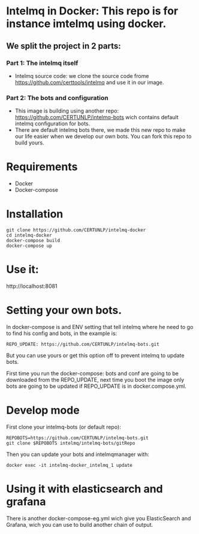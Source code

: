
# Intelmq in Docker: This repo is for instance imtelmq using docker.

## We split the project in 2 parts:

### Part 1: The intelmq itself 

* Intelmq source code: we clone the source code frome https://github.com/certtools/intelmq and use it in our image.

### Part 2: The bots and configuration

* This image is building using another repo: https://github.com/CERTUNLP/intelmq-bots wich contains default intelmq configuration for bots.
* There are default intelmq bots there, we made this new repo to make our life easier when we develop our own bots. You can fork this repo to build yours. 


# Requirements

- Docker
- Docker-compose

# Installation 

```
git clone https://github.com/CERTUNLP/intelmq-docker
cd intelmq-docker
docker-compose build
docker-compose up

```
# Use it:

http://localhost:8081

# Setting your own bots.

In docker-compose is and ENV setting that tell intelmq where he need to go to find his config and bots, in the example is:
	
	REPO_UPDATE: https://github.com/CERTUNLP/intelmq-bots.git

But you can use yours or get this option off to prevent intelmq to update bots.

First time you run the docker-compose: bots and conf are going to be downloaded from the REPO_UPDATE, next time you boot the image only bots are going to be updated if REPO_UPDATE is in docker.compose.yml.  

# Develop mode

First clone your intelmq-bots (or default repo):

```
REPOBOTS=https://github.com/CERTUNLP/intelmq-bots.git
git clone $REPOBOTS intelmq/intelmq-bots/gitRepo

```

Then you can update your bots and intelmqmanager with:

`docker exec -it intelmq-docker_intelmq_1 update`


# Using it with elasticsearch and grafana

There is another docker-compose-eg.yml wich give you ElasticSearch and Grafana, wich you can use to build another chain of output.


